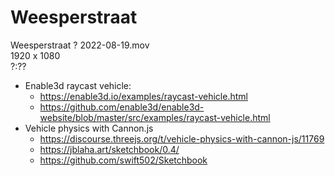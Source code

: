 # Weesperstraat

Weesperstraat ? 2022-08-19.mov<br>
1920 x 1080<br>
?:??

* Enable3d raycast vehicle:
  * https://enable3d.io/examples/raycast-vehicle.html
  * https://github.com/enable3d/enable3d-website/blob/master/src/examples/raycast-vehicle.html
* Vehicle physics with Cannon.js
  * https://discourse.threejs.org/t/vehicle-physics-with-cannon-js/11769
  * https://jblaha.art/sketchbook/0.4/
  * https://github.com/swift502/Sketchbook
